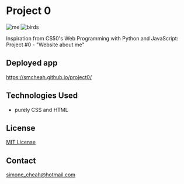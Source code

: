 # Project 0
![me](https://media.giphy.com/media/CaAzD7Vr7ODvR7y4pK/giphy.gif)
![birds](https://media.giphy.com/media/EM4bdF6lfWSVza4aKe/giphy.gif)

Inspiration from CS50's Web Programming with Python and JavaScript: Project #0 - "Website about me"

## Deployed app
https://smcheah.github.io/project0/

## Technologies Used
* purely CSS and HTML

## License
[MIT License](https://github.com/smcheah/project0/blob/master/LICENSE)

## Contact
simone_cheah@hotmail.com
